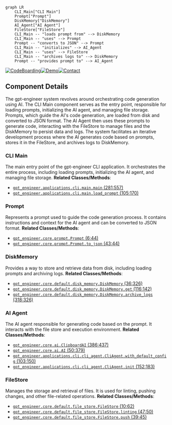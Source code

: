 ```mermaid
graph LR
    CLI_Main["CLI Main"]
    Prompt["Prompt"]
    DiskMemory["DiskMemory"]
    AI_Agent["AI Agent"]
    FileStore["FileStore"]
    CLI_Main -- "loads prompt from" --> DiskMemory
    CLI_Main -- "uses" --> Prompt
    Prompt -- "converts to JSON" --> Prompt
    CLI_Main -- "initializes" --> AI_Agent
    CLI_Main -- "uses" --> FileStore
    CLI_Main -- "archives logs to" --> DiskMemory
    Prompt -- "provides prompt to" --> AI_Agent
```
[![CodeBoarding](https://img.shields.io/badge/Generated%20by-CodeBoarding-9cf?style=flat-square)](https://github.com/CodeBoarding/CodeBoarding)[![Demo](https://img.shields.io/badge/Try%20our-Demo-blue?style=flat-square)](https://www.codeboarding.org/demo)[![Contact](https://img.shields.io/badge/Contact%20us%20-%20codeboarding@gmail.com-lightgrey?style=flat-square)](mailto:codeboarding@gmail.com)

## Component Details

The gpt-engineer system revolves around orchestrating code generation using AI. The CLI Main component serves as the entry point, responsible for loading prompts, initializing the AI agent, and managing file storage. Prompts, which guide the AI's code generation, are loaded from disk and converted to JSON format. The AI Agent then uses these prompts to generate code, interacting with the FileStore to manage files and the DiskMemory to persist data and logs. The system facilitates an iterative development process where the AI generates code based on prompts, stores it in the FileStore, and archives logs to DiskMemory.

### CLI Main
The main entry point of the gpt-engineer CLI application. It orchestrates the entire process, including loading prompts, initializing the AI agent, and managing file storage.
**Related Classes/Methods**:

- <a href="https://github.com/AntonOsika/gpt-engineer/blob/master/gpt_engineer/applications/cli/main.py#L281-L557" target="_blank" rel="noopener noreferrer">`gpt_engineer.applications.cli.main.main` (281:557)</a>
- <a href="https://github.com/AntonOsika/gpt-engineer/blob/master/gpt_engineer/applications/cli/main.py#L105-L170" target="_blank" rel="noopener noreferrer">`gpt_engineer.applications.cli.main.load_prompt` (105:170)</a>


### Prompt
Represents a prompt used to guide the code generation process. It contains instructions and context for the AI agent and can be converted to JSON format.
**Related Classes/Methods**:

- <a href="https://github.com/AntonOsika/gpt-engineer/blob/master/gpt_engineer/core/prompt.py#L6-L44" target="_blank" rel="noopener noreferrer">`gpt_engineer.core.prompt.Prompt` (6:44)</a>
- <a href="https://github.com/AntonOsika/gpt-engineer/blob/master/gpt_engineer/core/prompt.py#L43-L44" target="_blank" rel="noopener noreferrer">`gpt_engineer.core.prompt.Prompt.to_json` (43:44)</a>


### DiskMemory
Provides a way to store and retrieve data from disk, including loading prompts and archiving logs.
**Related Classes/Methods**:

- <a href="https://github.com/AntonOsika/gpt-engineer/blob/master/gpt_engineer/core/default/disk_memory.py#L36-L326" target="_blank" rel="noopener noreferrer">`gpt_engineer.core.default.disk_memory.DiskMemory` (36:326)</a>
- <a href="https://github.com/AntonOsika/gpt-engineer/blob/master/gpt_engineer/core/default/disk_memory.py#L116-L142" target="_blank" rel="noopener noreferrer">`gpt_engineer.core.default.disk_memory.DiskMemory.get` (116:142)</a>
- <a href="https://github.com/AntonOsika/gpt-engineer/blob/master/gpt_engineer/core/default/disk_memory.py#L318-L326" target="_blank" rel="noopener noreferrer">`gpt_engineer.core.default.disk_memory.DiskMemory.archive_logs` (318:326)</a>


### AI Agent
The AI agent responsible for generating code based on the prompt. It interacts with the file store and execution environment.
**Related Classes/Methods**:

- <a href="https://github.com/AntonOsika/gpt-engineer/blob/master/gpt_engineer/core/ai.py#L386-L437" target="_blank" rel="noopener noreferrer">`gpt_engineer.core.ai.ClipboardAI` (386:437)</a>
- <a href="https://github.com/AntonOsika/gpt-engineer/blob/master/gpt_engineer/core/ai.py#L50-L379" target="_blank" rel="noopener noreferrer">`gpt_engineer.core.ai.AI` (50:379)</a>
- <a href="https://github.com/AntonOsika/gpt-engineer/blob/master/gpt_engineer/applications/cli/cli_agent.py#L103-L150" target="_blank" rel="noopener noreferrer">`gpt_engineer.applications.cli.cli_agent.CliAgent.with_default_config` (103:150)</a>
- <a href="https://github.com/AntonOsika/gpt-engineer/blob/master/gpt_engineer/applications/cli/cli_agent.py#L152-L183" target="_blank" rel="noopener noreferrer">`gpt_engineer.applications.cli.cli_agent.CliAgent.init` (152:183)</a>


### FileStore
Manages the storage and retrieval of files. It is used for linting, pushing changes, and other file-related operations.
**Related Classes/Methods**:

- <a href="https://github.com/AntonOsika/gpt-engineer/blob/master/gpt_engineer/core/default/file_store.py#L10-L62" target="_blank" rel="noopener noreferrer">`gpt_engineer.core.default.file_store.FileStore` (10:62)</a>
- <a href="https://github.com/AntonOsika/gpt-engineer/blob/master/gpt_engineer/core/default/file_store.py#L47-L50" target="_blank" rel="noopener noreferrer">`gpt_engineer.core.default.file_store.FileStore.linting` (47:50)</a>
- <a href="https://github.com/AntonOsika/gpt-engineer/blob/master/gpt_engineer/core/default/file_store.py#L39-L45" target="_blank" rel="noopener noreferrer">`gpt_engineer.core.default.file_store.FileStore.push` (39:45)</a>